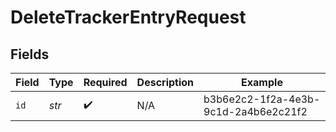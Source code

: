 # DeleteTrackerEntryRequest


## Fields

| Field                                | Type                                 | Required                             | Description                          | Example                              |
| ------------------------------------ | ------------------------------------ | ------------------------------------ | ------------------------------------ | ------------------------------------ |
| `id`                                 | *str*                                | :heavy_check_mark:                   | N/A                                  | b3b6e2c2-1f2a-4e3b-9c1d-2a4b6e2c21f2 |